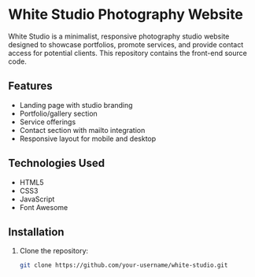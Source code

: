 # White Studio Photography Website

White Studio is a minimalist, responsive photography studio website designed to showcase portfolios, promote services, and provide contact access for potential clients. This repository contains the front-end source code.

## Features

- Landing page with studio branding
- Portfolio/gallery section
- Service offerings
- Contact section with mailto integration
- Responsive layout for mobile and desktop

## Technologies Used

- HTML5
- CSS3
- JavaScript
- Font Awesome 

## Installation

1. Clone the repository:

   ```bash
   git clone https://github.com/your-username/white-studio.git
